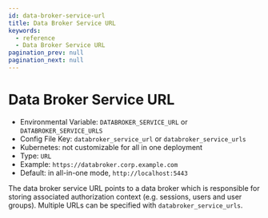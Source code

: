 ```yaml
---
id: data-broker-service-url
title: Data Broker Service URL
keywords:
  - reference
  - Data Broker Service URL
pagination_prev: null
pagination_next: null
---
```


# Data Broker Service URL

- Environmental Variable: `DATABROKER_SERVICE_URL` or `DATABROKER_SERVICE_URLS`
- Config File Key: `databroker_service_url` or `databroker_service_urls`
- Kubernetes: not customizable for all in one deployment
- Type: `URL`
- Example: `https://databroker.corp.example.com`
- Default: in all-in-one mode, `http://localhost:5443`

The data broker service URL points to a data broker which is responsible for storing associated authorization context (e.g. sessions, users and user groups). Multiple URLs can be specified with `databroker_service_urls`.
